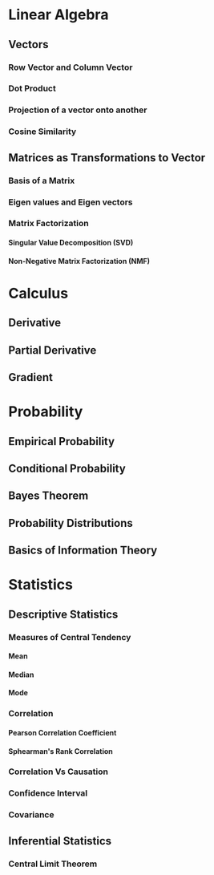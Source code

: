 # Linear Algebra
## Vectors
### Row Vector and Column Vector
### Dot Product
### Projection of a vector onto another
### Cosine Similarity
## Matrices as Transformations to Vector
### Basis of a Matrix
### Eigen values and Eigen vectors
### Matrix Factorization
#### Singular Value Decomposition (SVD)
#### Non-Negative Matrix Factorization (NMF)
# Calculus
## Derivative
## Partial Derivative
## Gradient
# Probability
## Empirical Probability
## Conditional Probability
## Bayes Theorem
## Probability Distributions
## Basics of Information Theory
# Statistics
## Descriptive Statistics
### Measures of Central Tendency
#### Mean
#### Median
#### Mode
### Correlation
#### Pearson Correlation Coefficient
#### Sphearman's Rank Correlation
### Correlation Vs Causation
### Confidence Interval
### Covariance
## Inferential Statistics
### Central Limit Theorem
